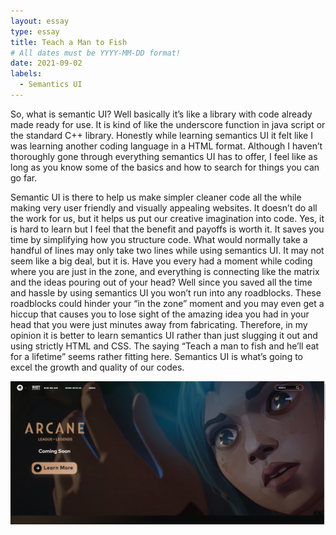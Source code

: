 ```yaml
---
layout: essay
type: essay
title: Teach a Man to Fish
# All dates must be YYYY-MM-DD format!
date: 2021-09-02
labels:
  - Semantics UI
---
```

So, what is semantic UI? Well basically it’s like a library with code already made ready for use. It is kind of like the underscore function in java script or the standard C++ library. Honestly while learning semantics UI it felt like I was learning another coding language in a HTML format. Although I haven’t thoroughly gone through everything semantics UI has to offer, I feel like as long as you know some of the basics and how to search for things you can go far.

Semantic UI is there to help us make simpler cleaner code all the while making very user friendly and visually appealing websites. It doesn’t do all the work for us, but it helps us put our creative imagination into code. Yes, it is hard to learn but I feel that the benefit and payoffs is worth it. It saves you time by simplifying how you structure code. What would normally take a handful of lines may only take two lines while using semantics UI. It may not seem like a big deal, but it is. Have you every had a moment while coding where you are just in the zone, and everything is connecting like the matrix and the ideas pouring out of your head? Well since you saved all the time and hassle by using semantics UI you won’t run into any roadblocks. These roadblocks could hinder your “in the zone” moment and you may even get a hiccup that causes you to lose sight of the amazing idea you had in your head that you were just minutes away from fabricating. Therefore, in my opinion it is better to learn semantics UI rather than just slugging it out and using strictly HTML and CSS. The saying “Teach a man to fish and he’ll eat for a lifetime” seems rather fitting here. Semantics UI is what’s going to excel the growth and quality of our codes.

 <img class="ui image" src="../images/RiotPic.PNG">
